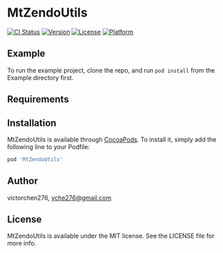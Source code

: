 # MtZendoUtils

[![CI Status](https://img.shields.io/travis/victorchen276/MtZendoUtils.svg?style=flat)](https://travis-ci.org/victorchen276/MtZendoUtils)
[![Version](https://img.shields.io/cocoapods/v/MtZendoUtils.svg?style=flat)](https://cocoapods.org/pods/MtZendoUtils)
[![License](https://img.shields.io/cocoapods/l/MtZendoUtils.svg?style=flat)](https://cocoapods.org/pods/MtZendoUtils)
[![Platform](https://img.shields.io/cocoapods/p/MtZendoUtils.svg?style=flat)](https://cocoapods.org/pods/MtZendoUtils)

## Example

To run the example project, clone the repo, and run `pod install` from the Example directory first.

## Requirements

## Installation

MtZendoUtils is available through [CocoaPods](https://cocoapods.org). To install
it, simply add the following line to your Podfile:

```ruby
pod 'MtZendoUtils'
```

## Author

victorchen276, yche276@gmail.com

## License

MtZendoUtils is available under the MIT license. See the LICENSE file for more info.
